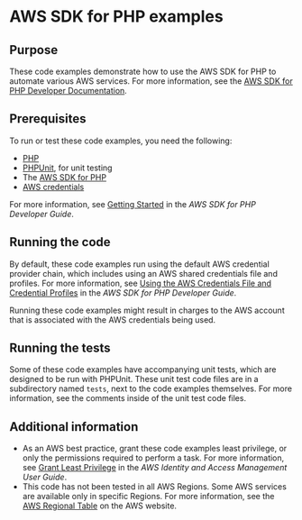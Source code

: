 # AWS SDK for PHP examples

## Purpose

These code examples demonstrate how to use the AWS SDK for PHP to automate various AWS services. For more information, see the [AWS SDK for PHP Developer Documentation](https://docs.aws.amazon.com/sdk-for-php).

## Prerequisites

To run or test these code examples, you need the following:

- [PHP](https://www.php.net/)
- [PHPUnit](https://phpunit.de/), for unit testing
- The [AWS SDK for PHP](https://aws.amazon.com/sdk-for-php/)
- [AWS credentials](https://docs.aws.amazon.com/sdk-for-php/v3/developer-guide/guide_credentials.html)

For more information, see [Getting Started](https://docs.aws.amazon.com/sdk-for-php/v3/developer-guide/getting-started_index.html) in the *AWS SDK for PHP Developer Guide*.

## Running the code 

By default, these code examples run using the default AWS credential provider chain, which includes using an AWS shared credentials file and profiles. For more information, see [Using the AWS Credentials File and Credential Profiles](https://docs.aws.amazon.com/sdk-for-php/v3/developer-guide/guide_credentials_profiles.html) in the *AWS SDK for PHP Developer Guide*.

Running these code examples might result in charges to the AWS account that is associated with the AWS credentials being used.

## Running the tests

Some of these code examples have accompanying unit tests, which are designed to be run with PHPUnit. These unit test code files are in a subdirectory named `tests`, next to the code examples themselves. For more information, see the comments inside of the unit test code files.

## Additional information

- As an AWS best practice, grant these code examples least privilege, or only the permissions required to perform a task. For more information, see 
  [Grant Least Privilege](https://docs.aws.amazon.com/IAM/latest/UserGuide/best-practices.html#grant-least-privilege) in the *AWS Identity and Access Management User Guide*.
- This code has not been tested in all AWS Regions. Some AWS services are available only in specific Regions. For more information, see the 
  [AWS Regional Table](https://aws.amazon.com/about-aws/global-infrastructure/regional-product-services/) on the AWS website.

